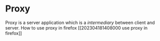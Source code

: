 # Proxy

Proxy is a server application which is a _intermediary_ between client and server. 
How to use proxy in firefox [[202304181408000 use proxy in firefox]]
